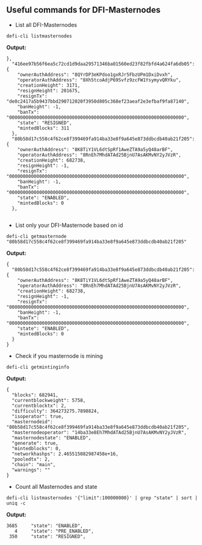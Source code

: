 ## Useful commands for DFI-Masternodes

+ List all DFI-Masternodes

`defi-cli listmasternodes`

**Output:**

```
},
  "416ee97b56f6ea5c72cd1d9daa29571346ba01560ed23f82fbfd4a624fa6db05": {
    "ownerAuthAddress": "8QYrDP3eKPdoo1gxRJr5FbzUPm1DxiDvxh",
    "operatorAuthAddress": "8Xh5tcoAdjP69Svfz9zcFW1YsymyvQRYku",
    "creationHeight": 3171,
    "resignHeight": 201675,
    "resignTx": "de0c2417a5b9437bbd290712020f3950d805c368ef23aeaf2e3efbaf9fa87140",
    "banHeight": -1,
    "banTx": "0000000000000000000000000000000000000000000000000000000000000000",
    "state": "RESIGNED",
    "mintedBlocks": 311
  },
  "80b58d17c558c4f62ce8f399469fa914ba33e8f9a645e873ddbcdb40ab21f205": {
    "ownerAuthAddress": "8K8TiY1VL6dtSpRf1AweZTA9a5yQ48arBF",
    "operatorAuthAddress": "8RnEh7MhdATAd25BjnU7AsAKMvNY2yJVzR",
    "creationHeight": 682738,
    "resignHeight": -1,
    "resignTx": "0000000000000000000000000000000000000000000000000000000000000000",
    "banHeight": -1,
    "banTx": "0000000000000000000000000000000000000000000000000000000000000000",
    "state": "ENABLED",
    "mintedBlocks": 0
  },


```
+ List only your DFI-Masternode based on id
 
`defi-cli getmasternode "80b58d17c558c4f62ce8f399469fa914ba33e8f9a645e873ddbcdb40ab21f205"`

**Output:**

```
{
  "80b58d17c558c4f62ce8f399469fa914ba33e8f9a645e873ddbcdb40ab21f205": {
    "ownerAuthAddress": "8K8TiY1VL6dtSpRf1AweZTA9a5yQ48arBF",
    "operatorAuthAddress": "8RnEh7MhdATAd25BjnU7AsAKMvNY2yJVzR",
    "creationHeight": 682738,
    "resignHeight": -1,
    "resignTx": "0000000000000000000000000000000000000000000000000000000000000000",
    "banHeight": -1,
    "banTx": "0000000000000000000000000000000000000000000000000000000000000000",
    "state": "ENABLED",
    "mintedBlocks": 0
  }
}
```

+ Check if you masternode is mining

`defi-cli getmintinginfo` 

**Output:**

```
{ 
  "blocks": 682941,
  "currentblockweight": 5758,
  "currentblocktx": 2,
  "difficulty": 364273275.7898824,
  "isoperator": true,
  "masternodeid": "80b58d17c558c4f62ce8f399469fa914ba33e8f9a645e873ddbcdb40ab21f205",
  "masternodeoperator": "14ba33e8Eh7MhdATAd25BjnU7AsAKMvNY2yJVzR",
  "masternodestate": "ENABLED",
  "generate": true,
  "mintedblocks": 0,
  "networkhashps": 2.465515082987458e+16,
  "pooledtx": 2,
  "chain": "main",
  "warnings": ""
}
```

+ Count all Masternodes and state

`defi-cli listmasternodes '{"limit":100000000}' | grep "state" | sort | uniq -c `

**Output:**

```
3685     "state": "ENABLED",
   4     "state": "PRE_ENABLED",
 350     "state": "RESIGNED",
```


